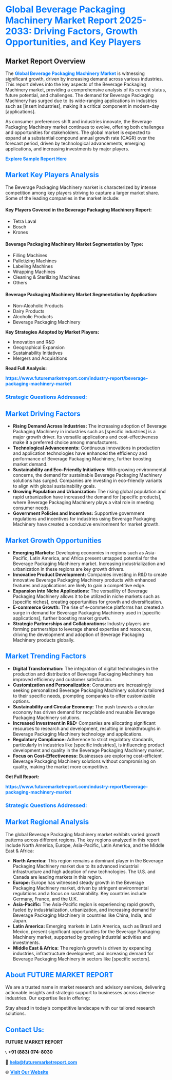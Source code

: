 <h1 style="color: #007BFF;">Global Beverage Packaging Machinery Market Report 2025-2033: Driving Factors, Growth Opportunities, and Key Players</h1>

<section id="overview">
<h2>Market Report Overview</h2>
<p>The <a href="https://www.futuremarketreport.com/industry-report/beverage-packaging-machinery-market" style="color: #007BFF; text-decoration: none;"><strong>Global Beverage Packaging Machinery Market</strong></a> is witnessing significant growth, driven by increasing demand across various industries. This report delves into the key aspects of the Beverage Packaging Machinery market, providing a comprehensive analysis of its current status, future potential, and challenges. The demand for Beverage Packaging Machinery has surged due to its wide-ranging applications in industries such as [insert industries], making it a critical component in modern-day [applications].</p>
<p>As consumer preferences shift and industries innovate, the Beverage Packaging Machinery market continues to evolve, offering both challenges and opportunities for stakeholders. The global market is expected to expand at a substantial compound annual growth rate (CAGR) over the forecast period, driven by technological advancements, emerging applications, and increasing investments by major players.</p>
</section>

<section id="overview">
<p><a href="https://www.futuremarketreport.com/request-sample/reportId=124542" style="color: #007BFF; text-decoration: none;"><strong>Explore Sample Report Here</strong></a></p>
</section>

<section id="key-players">
<h2 style="color: #007BFF;">Market Key Players Analysis</h2>
<p>The Beverage Packaging Machinery market is characterized by intense competition among key players striving to capture a larger market share. Some of the leading companies in the market include:</p>
<h4>Key Players Covered in the Beverage Packaging Machinery Report:</h4>
<ul><li>Tetra Laval</li><li>Bosch</li><li>Krones</li></ul>
<h4>Beverage Packaging Machinery Market Segmentation by Type:</h4>
<ul><li>Filling Machines</li><li>Palletizing Machines</li><li>Labeling Machines</li><li>Wrapping Machines</li><li>Cleaning &amp; Sterilizing Machines</li><li>Others</li></ul>

<h4>Beverage Packaging Machinery Market Segmentation by Application:</h4>
<ul><li>Non-Alcoholic Products</li><li>Dairy Products</li><li>Alcoholic Products</li><li>Beverage Packaging Machinery</li></ul>
<p><strong>Key Strategies Adopted by Market Players:</strong></p>
<ul>
<li>Innovation and R&D</li>
<li>Geographical Expansion</li>
<li>Sustainability Initiatives</li>
<li>Mergers and Acquisitions</li>
</ul>
</section>

<section>
<p><strong>Read Full Analysis: </strong></p><a href="https://www.futuremarketreport.com/industry-report/beverage-packaging-machinery-market" style="color: #007BFF; text-decoration: none;"><strong>https://www.futuremarketreport.com/industry-report/beverage-packaging-machinery-market</strong></a>
<h3 style="color: #007BFF;">Strategic Questions Addressed:</h3>
</section>

<section id="driving-factors">
<h2 style="color: #007BFF;">Market Driving Factors</h2>
<ul>
<li><strong>Rising Demand Across Industries:</strong> The increasing adoption of Beverage Packaging Machinery in industries such as [specific industries] is a major growth driver. Its versatile applications and cost-effectiveness make it a preferred choice among manufacturers.</li>
<li><strong>Technological Advancements:</strong> Continuous innovations in production and application technologies have enhanced the efficiency and performance of Beverage Packaging Machinery, further boosting market demand.</li>
<li><strong>Sustainability and Eco-Friendly Initiatives:</strong> With growing environmental concerns, the demand for sustainable Beverage Packaging Machinery solutions has surged. Companies are investing in eco-friendly variants to align with global sustainability goals.</li>
<li><strong>Growing Population and Urbanization:</strong> The rising global population and rapid urbanization have increased the demand for [specific products], where Beverage Packaging Machinery plays a vital role in meeting consumer needs.</li>
<li><strong>Government Policies and Incentives:</strong> Supportive government regulations and incentives for industries using Beverage Packaging Machinery have created a conducive environment for market growth.</li>
</ul>
</section>

<section id="growth-opportunities">
<h2 style="color: #007BFF;">Market Growth Opportunities</h2>
<ul>
<li><strong>Emerging Markets:</strong> Developing economies in regions such as Asia-Pacific, Latin America, and Africa present untapped potential for the Beverage Packaging Machinery market. Increasing industrialization and urbanization in these regions are key growth drivers.</li>
<li><strong>Innovative Product Development:</strong> Companies investing in R&D to create innovative Beverage Packaging Machinery products with enhanced features and applications are likely to gain a competitive edge.</li>
<li><strong>Expansion into Niche Applications:</strong> The versatility of Beverage Packaging Machinery allows it to be utilized in niche markets such as [specific niches], creating opportunities for growth and diversification.</li>
<li><strong>E-commerce Growth:</strong> The rise of e-commerce platforms has created a surge in demand for Beverage Packaging Machinery used in [specific applications], further boosting market growth.</li>
<li><strong>Strategic Partnerships and Collaborations:</strong> Industry players are forming partnerships to leverage shared expertise and resources, driving the development and adoption of Beverage Packaging Machinery products globally.</li>
</ul>
</section>

<section id="trending-factors">
<h2 style="color: #007BFF;">Market Trending Factors</h2>
<ul>
<li><strong>Digital Transformation:</strong> The integration of digital technologies in the production and distribution of Beverage Packaging Machinery has improved efficiency and customer satisfaction.</li>
<li><strong>Customization and Personalization:</strong> Consumers are increasingly seeking personalized Beverage Packaging Machinery solutions tailored to their specific needs, prompting companies to offer customizable options.</li>
<li><strong>Sustainability and Circular Economy:</strong> The push towards a circular economy has driven demand for recyclable and reusable Beverage Packaging Machinery solutions.</li>
<li><strong>Increased Investment in R&D:</strong> Companies are allocating significant resources to research and development, resulting in breakthroughs in Beverage Packaging Machinery technology and applications.</li>
<li><strong>Regulatory Compliance:</strong> Adherence to strict regulatory standards, particularly in industries like [specific industries], is influencing product development and quality in the Beverage Packaging Machinery market.</li>
<li><strong>Focus on Cost-Effectiveness:</strong> Businesses are exploring cost-efficient Beverage Packaging Machinery solutions without compromising on quality, making the market more competitive.</li>
</ul>
</section>

<section>
<p><strong>Get Full Report: </strong></p><a href="https://www.futuremarketreport.com/industry-report/beverage-packaging-machinery-market" style="color: #007BFF; text-decoration: none;"><strong>https://www.futuremarketreport.com/industry-report/beverage-packaging-machinery-market</strong></a>
<h3 style="color: #007BFF;">Strategic Questions Addressed:</h3>
</section>


<section id="regional-analysis">
<h2 style="color: #007BFF;">Market Regional Analysis</h2>
<p>The global Beverage Packaging Machinery market exhibits varied growth patterns across different regions. The key regions analyzed in this report include North America, Europe, Asia-Pacific, Latin America, and the Middle East & Africa:</p>
<ul>
<li><strong>North America:</strong> This region remains a dominant player in the Beverage Packaging Machinery market due to its advanced industrial infrastructure and high adoption of new technologies. The U.S. and Canada are leading markets in this region.</li>
<li><strong>Europe:</strong> Europe has witnessed steady growth in the Beverage Packaging Machinery market, driven by stringent environmental regulations and a focus on sustainability. Key countries include Germany, France, and the U.K.</li>
<li><strong>Asia-Pacific:</strong> The Asia-Pacific region is experiencing rapid growth, fueled by industrialization, urbanization, and increasing demand for Beverage Packaging Machinery in countries like China, India, and Japan.</li>
<li><strong>Latin America:</strong> Emerging markets in Latin America, such as Brazil and Mexico, present significant opportunities for the Beverage Packaging Machinery market, supported by growing industrial activities and investments.</li>
<li><strong>Middle East & Africa:</strong> The region’s growth is driven by expanding industries, infrastructure development, and increasing demand for Beverage Packaging Machinery in sectors like [specific sectors].</li>
</ul>
</section>

<footer>
<h2 style="color: #007BFF;">About FUTURE MARKET REPORT</h2>
<p>We are a trusted name in market research and advisory services, delivering actionable insights and strategic support to businesses across diverse industries. Our expertise lies in offering:</p>

<p>Stay ahead in today’s competitive landscape with our tailored research solutions.</p>

<h2 style="color: #007BFF;">Contact Us:</h2>
<p><strong>FUTURE MARKET REPORT</strong></p>
<p>📞 <strong>+91 (883) 074-8030</strong></p>
<p>📧 <strong><a href="mailto:help@futuremarketreport.com" style="color: #007BFF;">help@futuremarketreport.com</a></strong></p>
<p>🌐 <strong><a href="https://www.futuremarketreport.com/" style="color: #007BFF;">Visit Our Website</a></strong></p>
</footer>